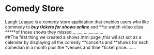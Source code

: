 # Comedy Store
Laugh League is a comedy store application that enables users who like commedy to *****buy tickets for shows online***** and **to watch video clips *****of those shows  they missed .........................																																																																																																															
##The first thing we created a shows.html page ,this wil act act as a calender by displaying all the comedy **concerts and **shows for each comedian in a month plus the *venues and thhe *ticket price........
